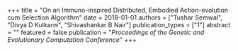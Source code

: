 +++
title = "On an Immuno-inspired Distributed, Embodied Action-evolution cum Selection Algorithm"
date = 2018-01-01
authors = ["Tushar Semwal", "Divya D Kulkarni", "Shivashankar B Nair"]
publication_types = ["1"]
abstract = ""
featured = false
publication = "*Proceedings of the Genetic and Evolutionary Computation Conference*"
+++

